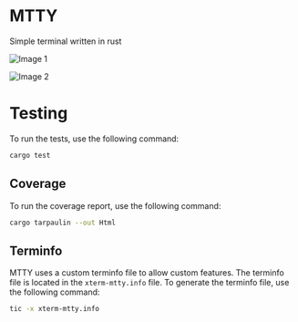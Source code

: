 # MTTY

Simple terminal written in rust

![Image 1](https://github.com/user-attachments/assets/dc1edc01-d569-4b1b-b56e-889eea88f54c)
 

![Image 2](https://github.com/user-attachments/assets/f16bba0f-9a37-45f4-be57-8684d4b201fe)
 
# Testing
To run the tests, use the following command:
```bash
cargo test
```

## Coverage
To run the coverage report, use the following command:
```bash
cargo tarpaulin --out Html
```

## Terminfo

MTTY uses a custom terminfo file to allow custom features.
The terminfo file is located in the `xterm-mtty.info` file.
To generate the terminfo file, use the following command:

```bash
tic -x xterm-mtty.info
```
